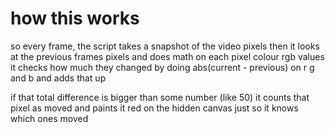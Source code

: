 # how this works

so every frame, the script takes a snapshot of the video pixels then it looks at the previous frames pixels and does math on each pixel colour rgb values it checks how much they changed by doing abs(current - previous) on r g and b and adds that up

if that total difference is bigger than some number (like 50) it counts that pixel as moved and paints it red on the hidden canvas just so it knows which ones moved

